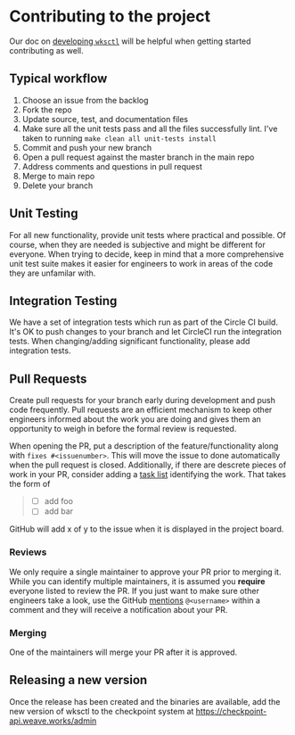 # Contributing to the project

Our doc on [developing `wksctl`](https://wksctl.readthedocs.io/en/latest/development.html) will be helpful when getting started contributing as well.

## Typical workflow

1. Choose an issue from the backlog
1. Fork the repo
1. Update source, test, and documentation files
1. Make sure all the unit tests pass and all the files successfully lint.  I've taken to running `make clean all unit-tests install`
1. Commit and push your new branch
1. Open a pull request against the master branch in the main repo
1. Address comments and questions in pull request
1. Merge to main repo
1. Delete your branch

## Unit Testing

For all new functionality, provide unit tests where practical and possible.  Of course, when they are needed is subjective and might be different for everyone.  When trying to decide, keep in mind that a more comprehensive unit test suite makes it easier for engineers to work in areas of the code they are unfamilar with.

## Integration Testing

We have a set of integration tests which run as part of the Circle CI build.  It's OK to push changes to your branch and let CircleCI run the integration tests.  When changing/adding significant functionality, please add integration tests.

## Pull Requests

Create pull requests for your branch early during development and push code frequently.  Pull requests are an efficient mechanism to keep other engineers informed about the work you are doing and gives them an opportunity to weigh in before the formal review is requested.

When opening the PR, put a description of the feature/functionality along with `fixes #<issuenumber>`.  This will move the issue to done automatically when the pull request is closed.  Additionally, if there are descrete pieces of work in your PR, consider adding a [task list](https://guides.github.com/features/mastering-markdown/#GitHub-flavored-markdown) identifying the work.  That takes the form of

> - [ ] add foo
> - [ ] add bar

GitHub will add x of y to the issue when it is displayed in the project board.

### Reviews

We only require a single maintainer to approve your PR prior to merging it.  While you can identify multiple maintainers, it is assumed you **require** everyone listed to review the PR.  If you just want to make sure other engineers take a look, use the GitHub [mentions](https://guides.github.com/features/mastering-markdown/#GitHub-flavored-markdown) `@<username>` within a comment and they will receive a notification about your PR.

### Merging

One of the maintainers will merge your PR after it is approved.

## Releasing a new version

Once the release has been created and the binaries are available, add the new version of wksctl to the checkpoint system at <https://checkpoint-api.weave.works/admin>
